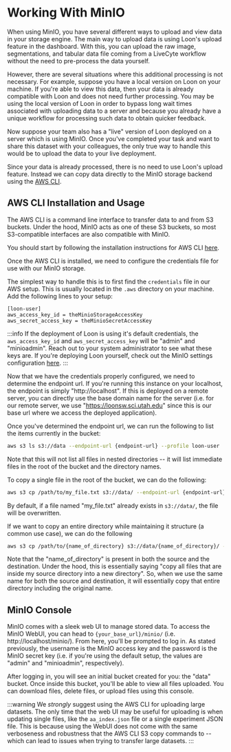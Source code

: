 # Working With MinIO

When using MinIO, you have several different ways to upload and view data in your storage engine. The main way to upload data is using Loon's upload feature in the dashboard. With this, you can upload the raw image, segmentations, and tabular data file coming from a LiveCyte workflow without the need to pre-process the data yourself.

However, there are several situations where this additional processing is not necessary. For example, suppose you have a local version on Loon on your machine. If you're able to view this data, then your data is already compatible with Loon and does not need further processing. You may be using the local version of Loon in order to bypass long wait times associated with uploading data to a server and because you already have a unique workflow for processing such data to obtain quicker feedback.

Now suppose your team also has a "live" version of Loon deployed on a server which is using MinIO. Once you've completed your task and want to share this dataset with your colleagues, the only true way to handle this would be to upload the data to your live deployment. 

Since your data is already processed, there is no need to use Loon's upload feature. Instead we can copy data directly to the MinIO storage backend using the [AWS CLI](https://aws.amazon.com/cli/).


## AWS CLI Installation and Usage

The AWS CLI is a command line interface to transfer data to and from S3 buckets. Under the hood, MinIO acts as one of these S3 buckets, so most S3-compatible interfaces are also compatible with MinIO.

You should start by following the installation instructions for AWS CLI [here](https://docs.aws.amazon.com/cli/latest/userguide/cli-chap-getting-started.html).

Once the AWS CLI is installed, we need to configure the credentials file for use with our MinIO storage.

The simplest way to handle this is to first find the `credentials` file in our AWS setup. This is usually located in the `.aws` directory on your machine. Add the following lines to your setup:

```
[loon-user]
aws_access_key_id = theMinioStorageAccessKey
aws_secret_access_key = theMinioSecretAccessKey
```

:::info
If the deployment of Loon is using it's default credentials, the `aws_access_key_id` and `aws_secret_access_key` will be "admin" and "minioadmin". Reach out to your system administrator to see what these keys are. If you're deploying Loon yourself, check out the MinIO settings configuration [here](../loon-for-developers/building-loon.md#minio-settings).
:::


Now that we have the credentials properly configured, we need to determine the endpoint url. If you're running this instance on your localhost, the endpoint is simply "http://localhost". If this is deployed on a remote server, you can directly use the base domain name for the server (i.e. for our remote server, we use "https://loonsw.sci.utah.edu" since this is our base url where we access the deployed application).

Once you've determined the endpoint url, we can run the following to list the items currently in the bucket:

```bash
aws s3 ls s3://data --endpoint-url {endpoint-url} --profile loon-user
```

Note that this will not list all files in nested directories -- it will list immediate files in the root of the bucket and the directory names.

To copy a single file in the root of the bucket, we can do the following:

```bash
aws s3 cp /path/to/my_file.txt s3://data/ --endpoint-url {endpoint-url} --profile loon-user
```

By default, if a file named "my_file.txt" already exists in `s3://data/`, the file will be overwritten.

If we want to copy an entire directory while maintaining it structure (a common use case), we can do the following

```bash
aws s3 cp /path/to/{name_of_directory} s3://data/{name_of_directory}/ --recursive  --endpoint-url {endpoint-url} --profile loon-user
```
Note that the "name_of_directory" is present in both the source and the destination. Under the hood, this is essentially saying "copy all files that are inside my source directory into a new directory". So, when we use the same name for both the source and destination, it will essentially copy that entire directory including the original name.



## MinIO Console

MinIO comes with a sleek web UI to manage stored data. To access the MinIO WebUI, you can head to `{your_base_url}/minio/` (i.e. http://localhost/minio/). From here, you'll be prompted to log in. As stated previously, the username is the MinIO access key and the password is the MinIO secret key (i.e. if you're using the default setup, the values are "admin" and "minioadmin", respectively).

After logging in, you will see an initial bucket created for you: the "data" bucket. Once inside this bucket, you'll be able to view all files uploaded. You can download files, delete files, or upload files using this console.

:::warning
We _strongly_ suggest using the AWS CLI for uploading large datasets. The only time that the web UI may be useful for uploading is when updating single files, like the `aa_index.json` file or a single experiment JSON file. This is because using the WebUI does not come with the same verboseness and robustness that the AWS CLI S3 copy commands to -- which can lead to issues when trying to transfer large datasets.
:::